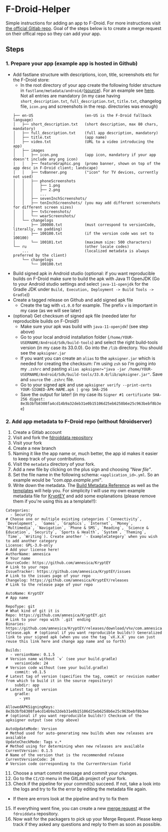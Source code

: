 # F-Droid-Helper
Simple instructions for adding an app to F-Droid. For more instructions visit [the official Gitlab repo](https://gitlab.com/fdroid/fdroiddata/blob/master/CONTRIBUTING.md). Goal of the steps below is to create a merge request on their offical repo so they can add your app.

## Steps
### 1. Prepare your app (example app is hosted in Github)
* Add fastlane structure with descriptions, icon, title, screenshots etc for the F-Droid store:
  * In the root directory of your app create the following folder structure in `fastlane/metadata/android/`([source](https://f-droid.org/en/docs/All_About_Descriptions_Graphics_and_Screenshots/)). For an example see [here](https://github.com/amnesica/KryptEY/tree/master/fastlane/metadata/android/en-US). Not all entries are mandatory (in my case having `short_description.txt`, `full_description.txt`, `title.txt`, changelog file, `icon.png` and screenshots in the resp. directories was enough)
  ```
  ├── en-US                       (en-US is the F-Droid fallback language)
  │   ├── short_description.txt   (short description, max 80 chars, mandatory)
  │   ├── full_description.txt    (full app description, mandatory)
  │   ├── title.txt               (app name)
  │   ├── video.txt               (URL to a video introducing the app)
  │   ├── images
  │   │   ├── icon.png            (app icon, mandatory if your app doesn't include any png icon)
  │   │   ├── featureGraphic.png  (promo banner, shown on top of the app desc in F-Droid client; landscape)
  │   │   ├── tvBanner.png        ("icon" for TV devices, currently not used)
  │   │   ├── phoneScreenshots
  │   │   │   ├── 1.png
  │   │   │   ├── 2.png
  │   │   │   ...
  │   │   ├── sevenInchScreenshots/
  │   │   ├── tenInchScreenshots/ (you may add different screenshots for different screen sizes)
  │   │   ├── tvScreenshots/
  │   │   └── wearScreenshots/
  │   └── changelogs
  │       ├── 100000.txt          (must correspond to versionCode, literally, no padding)
  │       ├── 100100.txt          (if the version code was set to 100100)
  │       └── 100101.txt          (maximum size: 500 characters)
  └── ru                          (other locale codes)
      ...                         (localized metadata is always preferred by the client)
      └── changelogs
          └── 100100.txt
  ```
* Build signed apk in Android studio (optional: if you want reproducible builds on F-Droid make sure to build the apk with Java 11 OpenJDK (Go to your Android studio settings and select `java-11-openjdk` for the Gradle JDK under `Build, Execution, Deployment -> Build Tools -> Gradle`))
* Create a tagged release on Github and add signed apk file 
  * Create the tag with `v1.0.0` for example. The prefix `v` is important in my case (as we will see later)
* (optional) Get checksum of signed apk file (needed later for reproducible builds on F-Droid!)
  * Make sure your apk was build with `java-11-openjdk`! (see step above)
  * Go to your local android installation folder (`/home/YOUR-USERNAME/Android/Sdk/build-tools`) and select the right build-tools version (in my case its 33.0.0). Go into the `/lib` directory. You should see the `apksigner.jar`
  * If you want you can create an `alias` to the `apksigner.jar` which is needed for creating the checksum: I'm using `zsh` so I'm going into my `.zshrc` and pasting `alias apksigner="java -jar /home/YOUR-USERNAME/Android/Sdk/build-tools/33.0.0/lib/apksigner.jar"`. Save and `source` the `.zshrc` file. 
  * Go to your signed apk and use `apksigner verify --print-certs YOUR-SIGNED-APK-NAME.apk | grep SHA-256`
  * Save the output for later! (in my case its `Signer #1 certificate SHA-256 digest: 8e3b3bfb8308fa4cd14b9a32deb31e0b15106d25eb6258b6e25c963bebf8b3ee`)

### 2. Add app metadata to F-Droid repo (without fdroidserver)
1. Create a Gitlab account
2. Visit and fork the [fdroiddata repository](https://gitlab.com/fdroid/fdroiddata)
3. Visit your fork
4. Create a new branch
5. Naming it like the app name or, much better, the app id makes it easier to keep track of your contributions.
6. Visit the `metadata` directory of your fork.
7. Add a new file by clicking on the plus sign and choosing *"New file"*.
8. Set the file name in the following schema: `<application_id>.yml`. So an example would be *"com.app.example.yml"*.
9. Write down the metadata. The [Build Metadata Reference](https://f-droid.org/en/docs/Build_Metadata_Reference) as well as the [templates](https://gitlab.com/fdroid/fdroiddata/-/blob/master/templates/README.md) will help you. For simplicity I will use my own example metadata file for [KryptEY](https://github.com/amnesica/KryptEY) and add some explanations (please remove them if you're using this as a template!!):
```
Categories:
  - Security                                                                                              # Choose one or multiple existing categories (`Connectivity`, `Development`,  `Games`, `Graphics`, `Internet`, `Money`, `Multimedia`, `Navigation`, `Phone & SMS`, `Reading`, `Science & Education`, `Security`, `Sports & Health`, `System`, `Theming`, `Time`, `Writing`). Create another `- ExampleCategory` when you wish to add another category
License: GPL-3.0-only                                                                                     # Add your license here!
AuthorName: amnesica                                                                                      # Your name 
SourceCode: https://github.com/amnesica/KryptEY                                                           # Link to your repo
IssueTracker: https://github.com/amnesica/KryptEY/issues                                                  # Link to the issues page of your repo
Changelog: https://github.com/amnesica/KryptEY/releases                                                   # Link to the release page of your repo

AutoName: KryptEY                                                                                         # App name

RepoType: git                                                                                             # What kind of git it is 
Repo: https://github.com/amnesica/KryptEY.git                                                             # Link to your repo with `.git` ending
Binaries: https://github.com/amnesica/KryptEY/releases/download/v%v/com.amnesica.kryptey_v%v-release.apk  # (optional if you want reproducible builds!) Generalized link to your signed apk (when you use the tag `vX.X.X` you can just reuse this link here and change app name and so forth)

Builds:
  - versionName: 0.1.5                                                                                    # Version name without `v` (see your build.gradle)
    versionCode: 24                                                                                       # Version code without (see your build.gradle)
    commit: v0.1.5                                                                                        # Latest tag of version (specifies the tag, commit or revision number from which to build it in the source repository)
    subdir: app                                                                                           # Latest tag of version
    gradle:
      - yes

AllowedAPKSigningKeys: 8e3b3bfb8308fa4cd14b9a32deb31e0b15106d25eb6258b6e25c963bebf8b3ee                   # (optional if you want reproducible builds!) Checksum of the apksigner output (see step above)

AutoUpdateMode: Version                                                                                   # Method used for auto-generating new builds when new releases are available
UpdateCheckMode: Tags v.*                                                                                 # Method using for determining when new releases are available
CurrentVersion: 0.1.5                                                                                     # Name of the version that is the recommended release
CurrentVersionCode: 24                                                                                    # Version code corresponding to the CurrentVersion field
```
11. Choose a smart commit message and commit your changes.
12. Go to the `CI/CD` menu in the GitLab project of your fork.
13. Check if the pipeline for your commit(s) succeed. If not, take a look into the logs and try to fix the error by editing the metadata file again.
  * If there are errors look at the pipeline and try to fix them
15. If everything went fine, you can create a new [merge request](https://gitlab.com/fdroid/fdroiddata/-/merge_requests) at the `fdroiddata` repository.
16. Now wait for the packagers to pick up your Merge Request. Please keep track if they asked any questions and reply to them as soon as possible.
